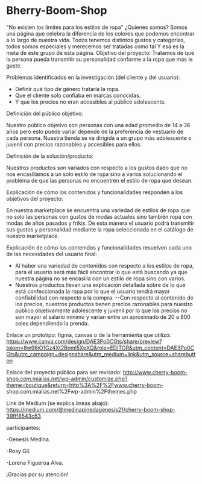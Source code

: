 # Bherry-Boom-Shop
"No existen los limites para los estilos de ropa"
¿Quienes somos?
Somos una página que celebra la diferencia de los colores que podemos encontrar a lo largo de nuestra vida. Todos tenemos distintos gustos y categorías, todos somos especiales y merecemos ser tratadas como tal Y esa es la meta de este grupo de esta página.
Objetivo del proyecto:
Tratamos de que la persona pueda transmitir su personalidad conforme a la ropa que más le guste.


Problemas identificados en la investigación (del cliente y del usuario):

- Definir qué tipo de género trataría la ropa.
- Que el cliente solo confiaba en marcas conocidas.
- Y que los precios no eran accesibles al público adolescente.


Definición del público objetivo:

Nuestro público objetivo son personas con una edad promedio de 14 a 36 años pero esto puede variar depende de la preferencia de vestuario de cada persona. Nuestra tienda se va dirigida a un grupo más adolescente o juvenil con precios razonables y accesibles para ellos.


Definición de la solución/producto:

Nuestros productos son variados con respecto a los gustos dado que no nos encasillamos a un solo estilo de ropa sino a varios solucionando el problema de que las personas no encuentren el estilo de ropa que desean.


Explicación de cómo los contenidos y funcionalidades responden a los objetivos del proyecto:

En nuestra marketplace se encuentra una variedad de estilos de ropa que no solo las personas con gustos de modas actuales sino también ropa con modas de años pasados y frikis. De esta manera el usuario podrá transmitir sus gustos y personalidad mediante la ropa seleccionada en el catálogo de nuestro marketplace.


Explicación de cómo los contenidos y funcionalidades resuelven cada uno de las necesidades del usuario final:

- Al haber una variedad de contenidos con respecto a los estilos de ropa, para el usuario será más fácil encontrar lo que está buscando ya que nuestra página no se encasilla con un estilo de ropa sino con varios.
- Nuestros productos llevan una explicación detallada sobre de lo que está confeccionada la ropa por lo que el usuario tendrá mayor confiabilidad con respecto a la compra.
--Con respecto al contenido de los precios, nuestros productos tienen precios razonables para nuestro público objetivamente adolescente y juvenil por lo que los precios no son mayor al salario mínimo y varían entre un aproximado de 20 a 800 soles dependiendo la prenda.

Enlace un prototipo: figma, canvas o de la herramienta que utilizó: https://www.canva.com/design/DAE3Po0CGts/share/preview?token=8w98iO1Gz4Xt2Bnml5XpXQ&role=EDITOR&utm_content=DAE3Po0CGts&utm_campaign=designshare&utm_medium=link&utm_source=sharebutton

Enlace del proyecto público para ser revisado: http://www.cherry-boom-shop.com.mialias.net/wp-admin/customize.php?theme=boutique&return=http%3A%2F%2Fwww.cherry-boom- shop.com.mialias.net%2Fwp-admin%2Fthemes.php

Link de Medium (se explica líneas abajo): https://medium.com/@medinapinedagenesis21/cherry-boom-shop-39fff8543c63


participantes:

-Genesis Medina.

-Rosy Gil.

-Lorena Figueroa Alva.


¡Gracias por su atención!
